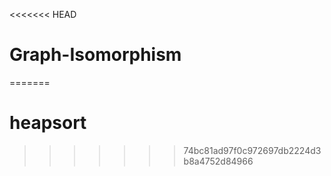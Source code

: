 <<<<<<< HEAD
# Graph-Isomorphism
=======
# heapsort
>>>>>>> 74bc81ad97f0c972697db2224d3b8a4752d84966
